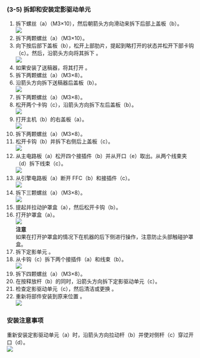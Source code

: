 ### (3-5) 拆卸和安装定影驱动单元  
1. 拆下螺丝（a）（M3×10），然后朝箭头方向滑动来拆下后部上盖板（b）。  
![](./image/image-134.png)     
2. 拆下两颗螺丝（a）（M3×10）。  
3. 向下按后部下盖板（b），松开上部肋片，提起到略打开的状态并松开下部卡钩（c）。然后，沿箭头方向将其拆下 。  
![](./image/image-135.png)     
4. 如果安装了送稿器，将其打开 。  
5. 拆下两颗螺丝（a）（M3×8）。  
6. 沿箭头方向拆下送稿器后盖板（b）。  
![](./image/image-136.png)     
7. 拆下两颗螺丝（a）（M3×8）。  
8. 松开两个卡钩（c），沿箭头方向拆下左后盖板（b）。  
![](./image/image-137.png)     
9. 打开主机（b）的右盖板（a）。  
![](./image/image-138.png)     
10. 拆下两颗螺丝（a）（M3×8）。  
11. 松开卡钩（b）并拆下右侧后上盖板（c）。  
![](./image/image-139.png)  
12. 从主电路板（a）松开四个接插件（b）并从开口（e）取出。从两个线束夹（d）拆下线束（c）。  
![](./image/image-140.png)  
13. 从引擎电路板（a）断开 FFC（b）和接插件（c）。  
![](./image/image-141.png)  
14. 拆下三颗螺丝（a）（M3×8）。  
![](./image/image-142.png)  
15. 提起并拉动护罩盒（a），然后松开卡钩（b）。  
16. 打开护罩盒（a）。  
![](./image/image-143.png)  
**注意**  
如果在打开护罩盒的情况下在机器的后下侧进行操作，注意防止头部触碰护罩盒。  
17. 拆下定影单元 。  
18. 从卡钩（c）拆下两个接插件（a）和线束（b）。  
![](./image/image-144.png)  
19. 拆下四颗螺丝（a）（M3×8）。  
20. 在按释放杆（b）的同时，沿箭头方向拆下定影驱动单元（c）。  
21. 检查定影驱动单元（c），然后清洁或更换 。  
22. 重新将部件安装到原来位置 。  
![](./image/image-145.png)  
### 安装注意事项  
重新安装定影驱动单元（a）时，沿箭头方向拉动杆（b）并使对侧杆（c）穿过开口（d）。  
![](./image/image-146.png)  